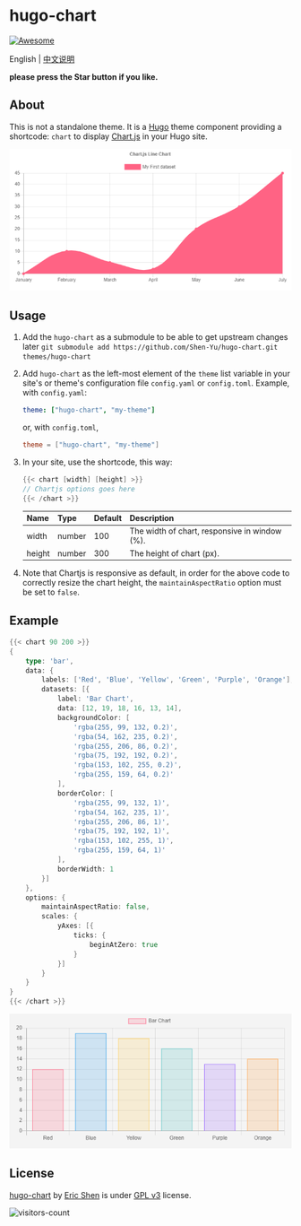 # hugo-chart

[![Awesome](https://awesome.re/badge.svg)](https://github.com/budparr/awesome-hugo)

English | [中文说明](README_zh-CN.md)

**please press the Star button if you like.**

## About

This is not a standalone theme. It is a [Hugo](https://gohugo.io) theme component providing a shortcode: `chart` to display [Chart.js](https://www.chartjs.org/) in your Hugo site. 

![Screenshot](screenshots/1.png)

## Usage

1. Add the `hugo-chart` as a submodule to be able to get upstream changes later `git submodule add https://github.com/Shen-Yu/hugo-chart.git themes/hugo-chart`
2. Add `hugo-chart` as the left-most element of the `theme` list variable in your site's or theme's configuration file `config.yaml` or `config.toml`. Example, with `config.yaml`:
    ```yaml
    theme: ["hugo-chart", "my-theme"]
    ```
    or, with `config.toml`,
    ```toml
    theme = ["hugo-chart", "my-theme"]
    ```
3. In your site, use the shortcode, this way:
    ```go
    {{< chart [width] [height] >}}
    // Chartjs options goes here
    {{< /chart >}}

    ```

    |  Name   | Type  | Default  | Description  |
    |  ----  | ----  | ----  | ----  |
    | width  | number | 100 | The width of chart, responsive in window (%).  |
    | height  | number | 300 | The height of chart (px). |
    
4. Note that Chartjs is responsive as default, in order for the above code to correctly resize the chart height, the `maintainAspectRatio` option must be set to `false`.

## Example

```go
{{< chart 90 200 >}}
{
    type: 'bar',
    data: {
        labels: ['Red', 'Blue', 'Yellow', 'Green', 'Purple', 'Orange'],
        datasets: [{
            label: 'Bar Chart',
            data: [12, 19, 18, 16, 13, 14],
            backgroundColor: [
                'rgba(255, 99, 132, 0.2)',
                'rgba(54, 162, 235, 0.2)',
                'rgba(255, 206, 86, 0.2)',
                'rgba(75, 192, 192, 0.2)',
                'rgba(153, 102, 255, 0.2)',
                'rgba(255, 159, 64, 0.2)'
            ],
            borderColor: [
                'rgba(255, 99, 132, 1)',
                'rgba(54, 162, 235, 1)',
                'rgba(255, 206, 86, 1)',
                'rgba(75, 192, 192, 1)',
                'rgba(153, 102, 255, 1)',
                'rgba(255, 159, 64, 1)'
            ],
            borderWidth: 1
        }]
    },
    options: {
        maintainAspectRatio: false,
        scales: {
            yAxes: [{
                ticks: {
                    beginAtZero: true
                }
            }]
        }
    }
}
{{< /chart >}}
```

![Bar chart](screenshots/2.png)

## License

[hugo-chart](https://github.com/Shen-Yu/hugo-chart) by [Eric Shen](https://github.com/Shen-Yu) is under [GPL v3](https://github.com/Shen-Yu/hugo-chart/blob/master/LICENSE) license.

![visitors-count](https://visitor-badge.laobi.icu/badge?page_id=Shen-Yu.hugo-chart)
